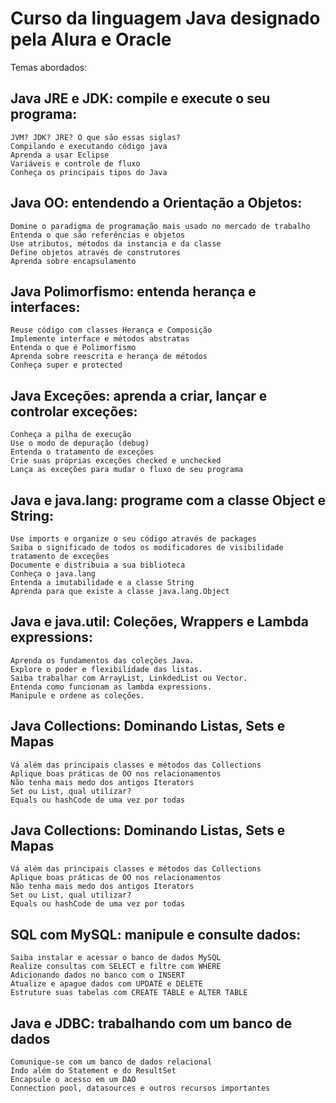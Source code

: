 # Curso da linguagem Java designado pela Alura e Oracle

Temas abordados: 


## Java JRE e JDK: compile e execute o seu programa:

```
JVM? JDK? JRE? O que são essas siglas?
Compilando e executando código java
Aprenda a usar Eclipse
Variáveis e controle de fluxo
Conheça os principais tipos do Java
```

## Java OO: entendendo a Orientação a Objetos:

```
Domine o paradigma de programação mais usado no mercado de trabalho
Entenda o que são referências e objetos
Use atributos, métodos da instancia e da classe
Define objetos através de construtores
Aprenda sobre encapsulamento
```

## Java Polimorfismo: entenda herança e interfaces:

 ```
Reuse código com classes Herança e Composição
Implemente interface e métodos abstratas
Entenda o que é Polimorfismo
Aprenda sobre reescrita e herança de métodos
Conheça super e protected
 ```
 
 ## Java Exceções: aprenda a criar, lançar e controlar exceções:
 
 ```
Conheça a pilha de execução
Use o modo de depuração (debug)
Entenda o tratamento de exceções
Crie suas próprias exceções checked e unchecked
Lança as exceções para mudar o fluxo de seu programa
 ```
 
 ## Java e java.lang: programe com a classe Object e String:
 
```
Use imports e organize o seu código através de packages
Saiba o significado de todos os modificadores de visibilidade tratamento de exceções
Documente e distribuia a sua biblioteca
Conheça o java.lang
Entenda a imutabilidade e a classe String
Aprenda para que existe a classe java.lang.Object
```

## Java e java.util: Coleções, Wrappers e Lambda expressions:

```
Aprenda os fundamentos das coleções Java.
Explore o poder e flexibilidade das listas.
Saiba trabalhar com ArrayList, LinkdedList ou Vector.
Entenda como funcionam as lambda expressions.
Manipule e ordene as coleções.
```

## Java Collections: Dominando Listas, Sets e Mapas

```
Vá além das principais classes e métodos das Collections
Aplique boas práticas de OO nos relacionamentos
Não tenha mais medo dos antigos Iterators
Set ou List, qual utilizar?
Equals ou hashCode de uma vez por todas
```
 
 ## Java Collections: Dominando Listas, Sets e Mapas
 
 ```
Vá além das principais classes e métodos das Collections
Aplique boas práticas de OO nos relacionamentos
Não tenha mais medo dos antigos Iterators
Set ou List, qual utilizar?
Equals ou hashCode de uma vez por todas
 ```
 
 ## SQL com MySQL: manipule e consulte dados:
 
 ```
Saiba instalar e acessar o banco de dados MySQL
Realize consultas com SELECT e filtre com WHERE
Adicionando dados no banco com o INSERT
Atualize e apague dados com UPDATE e DELETE
Estruture suas tabelas com CREATE TABLE e ALTER TABLE
 ```
 
 ## Java e JDBC: trabalhando com um banco de dados
 
 ```
Comunique-se com um banco de dados relacional
Indo além do Statement e do ResultSet
Encapsule o acesso em um DAO
Connection pool, datasources e outros recursos importantes
 ```
